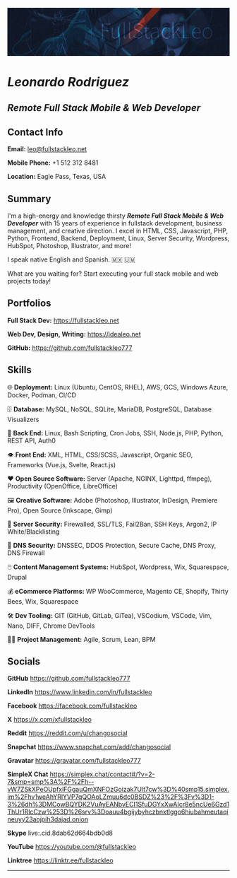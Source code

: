 ![FullStackLeo777 Cover Image](https://raw.githubusercontent.com/fullstackleo777/covers/refs/heads/main/covers/fullstackleo777/cover_fullstackleo777.png)

# _**Leonardo Rodriguez**_
## _**Remote Full Stack Mobile & Web Developer**_

## Contact Info

**Email:** leo@fullstackleo.net

**Mobile Phone:** +1 512 312 8481

**Location:** Eagle Pass, Texas, USA

## Summary

I'm a high-energy and knowledge thirsty _**Remote Full Stack Mobile & Web Developer**_ with 15 years of experience in fullstack development, business management, and creative direction. I excel in HTML, CSS, Javascript, PHP, Python, Frontend, Backend, Deployment, Linux, Server Security, Wordpress, HubSpot, Photoshop, Illustrator, and more!

I speak native English and Spanish. 🇲🇽 🇺🇲

What are you waiting for? Start executing your full stack mobile and web projects today!

## Portfolios

**Full Stack Dev:** https://fullstackleo.net

**Web Dev, Design, Writing:** https://idealeo.net

**GitHub:** https://github.com/fullstackleo777


## Skills

🌐 **Deployment:** Linux (Ubuntu, CentOS, RHEL), AWS, GCS, Windows Azure, Docker, Podman, CI/CD

🗄️ **Database:** MySQL, NoSQL, SQLite, MariaDB, PostgreSQL, Database Visualizers

🧠 **Back End:** Linux, Bash Scripting, Cron Jobs, SSH, Node.js, PHP, Python, REST API, Auth0

👁️ **Front End:** XML, HTML, CSS/SCSS, Javascript, Organic SEO, Frameworks (Vue.js, Svelte, React.js)

❤️ **Open Source Software:** Server (Apache, NGINX, Lighttpd, ffmpeg), Productivity (OpenOffice, LibreOffice)

🖼️ **Creative Software:** Adobe (Photoshop, Illustrator, InDesign, Premiere Pro), Open Source (Inkscape, Gimp)

🔐 **Server Security:** Firewalled, SSL/TLS, Fail2Ban, SSH Keys, Argon2, IP White/Blacklisting

🔑 **DNS Security:** DNSSEC, DDOS Protection, Secure Cache, DNS Proxy, DNS Firewall

🖱️ **Content Management Systems:** HubSpot, Wordpress, Wix, Squarespace, Drupal

💰 **eCommerce Platforms:** WP WooCommerce, Magento CE, Shopify, Thirty Bees, Wix, Squarespace

🛠️ **Dev Tooling:** GIT (GitHub, GitLab, GiTea), VSCodium, VSCode, Vim, Nano, DIFF, Chrome DevTools

👨‍💼 **Project Management:** Agile, Scrum, Lean, BPM

## Socials

**GitHub**
https://github.com/fullstackleo777

**LinkedIn**
https://www.linkedin.com/in/fullstackleo

**Facebook**
https://facebook.com/fullstackleo

**X**
https://x.com/xfullstackleo

**Reddit**
https://reddit.com/u/changosocial

**Snapchat**
https://www.snapchat.com/add/changosocial

**Gravatar**
https://gravatar.com/fullstackleo777

**SimpleX Chat**
https://simplex.chat/contact#/?v=2-7&smp=smp%3A%2F%2Fh--vW7ZSkXPeOUpfxlFGgauQmXNFOzGoizak7Ult7cw%3D%40smp15.simplex.im%2Fhv1weAhYRlYVP7qQOAoLZmuu6dc0BSDZ%23%2F%3Fv%3D1-3%26dh%3DMCowBQYDK2VuAyEANbvECI1SfuDGYxXwAIcr8e5ncUe6Gzd1ThUr1RlcCzw%253D%26srv%3Doauu4bgijybyhczbnxtlggo6hiubahmeutaqineuyy23aojpih3dajad.onion

**Skype**
live:.cid.8dab62d664bdb0d8

**YouTube**
https://youtube.com/@fullstackleo

**Linktree**
https://linktr.ee/fullstackleo

___
